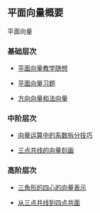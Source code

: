 ##  平面向量概要

平面向量


### 基础层次

* <a  href=" https://www.cnblogs.com/wanghai0666/p/9279738.html" target="_blank">平面向量教学随想 </a> 

* <a  href=" https://www.cnblogs.com/wanghai0666/p/7670374.html "  target="_blank" >平面向量习题 </a> 

* <a  href="https://www.cnblogs.com/wanghai0666/p/10045652.html  "  target="_blank" >方向向量和法向量</a>

### 中阶层次

* <a  href="https://www.cnblogs.com/wanghai0666/p/12344951.html"  target="_blank">向量运算中的系数拆分技巧</a> 

* <a  href="https://www.cnblogs.com/wanghai0666/p/11436729.html "  target="_blank">三点共线的向量刻画</a> 

### 高阶层次

* <a  href=" https://www.cnblogs.com/wanghai0666/p/7655864.html "  target="_blank" >三角形的四心的向量表示 </a>  

* <a  href="https://www.cnblogs.com/wanghai0666/p/11488713.html "  target="_blank">从三点共线到四点共面</a> 
